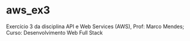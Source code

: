# aws_ex3
Exercício 3 da disciplina API e Web Services (AWS), Prof: Marco Mendes; Curso: Desenvolvimento Web Full Stack
